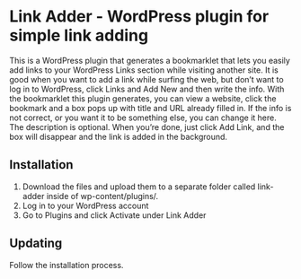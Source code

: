 Link Adder - WordPress plugin for simple link adding
====================================================

This is a WordPress plugin that generates a bookmarklet that lets you easily add links to your WordPress Links section while visiting another site. It is good when you want to add a link while surfing the web, but don’t want to log in to WordPress, click Links and Add New and then write the info. With the bookmarklet this plugin generates, you can view a website, click the bookmark and a box pops up with title and URL already filled in. If the info is not correct, or you want it to be something else, you can change it here. The description is optional. When you’re done, just click Add Link, and the box will disappear and the link is added in the background.

Installation
------------
1. Download the files and upload them to a separate folder called link-adder inside of wp-content/plugins/.
2. Log in to your WordPress account
3. Go to Plugins and click Activate under Link Adder

Updating
--------
Follow the installation process.
